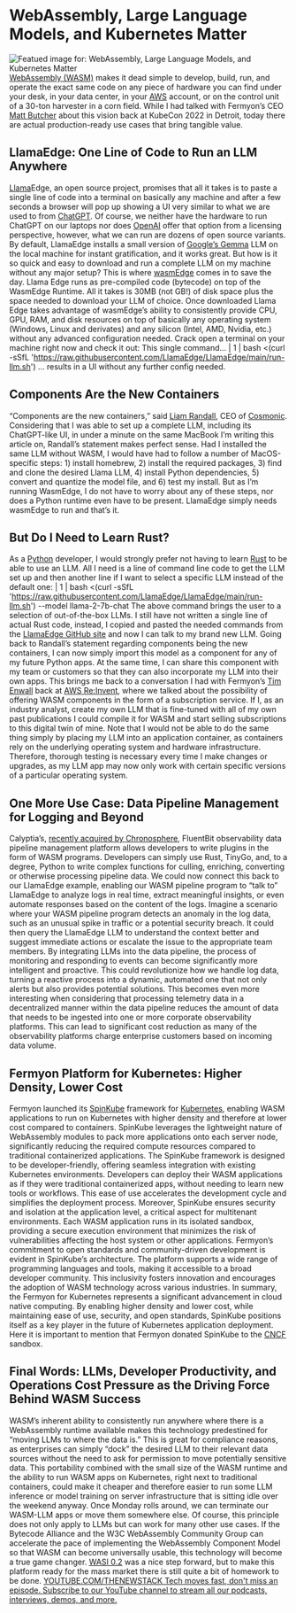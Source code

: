 # WebAssembly, Large Language Models, and Kubernetes Matter
![Featued image for: WebAssembly, Large Language Models, and Kubernetes Matter](https://cdn.thenewstack.io/media/2024/04/ba06a6f3-jose-castillo-wi8ax3vvmla-unsplash-1-1024x686.jpg)
[WebAssembly (WASM)](https://thenewstack.io/webassembly/) makes it dead simple to develop, build, run, and operate the exact same code on any piece of hardware you can find under your desk, in your data center, in your [AWS](https://aws.amazon.com/?utm_content=inline+mention) account, or on the control unit of a 30-ton harvester in a corn field.
While I had talked with Fermyon’s CEO
[Matt Butcher](https://www.linkedin.com/in/mattbutcher/) about this vision back at KubeCon 2022 in Detroit, today there are actual production-ready use cases that bring tangible value.
## LlamaEdge: One Line of Code to Run an LLM Anywhere
[Llama](https://thenewstack.io/why-open-source-developers-are-using-llama-metas-ai-model/)Edge, an open source project, promises that all it takes is to paste a single line of code into a terminal on basically any machine and after a few seconds a browser will pop up showing a UI very similar to what we are used to from [ChatGPT](https://thenewstack.io/using-chatgpt-for-questions-specific-to-your-company-data/). Of course, we neither have the hardware to run ChatGPT on our laptops nor does [OpenAI](https://thenewstack.io/openai-chats-about-scaling-llms-at-anyscales-ray-summit/) offer that option from a licensing perspective, however, what we can run are dozens of open source variants. By default, LlamaEdge installs a small version of [Google’s Gemma](https://thenewstack.io/gemma-google-takes-on-small-open-models-llama-2-and-mistral/) LLM on the local machine for instant gratification, and it works great.
But how is it so quick and easy to download and run a complete LLM on my machine without any major setup? This is where
[wasmEdge](https://thenewstack.io/demo-use-webassembly-to-run-llms-on-your-own-device-with-wasmedge/) comes in to save the day. Llama Edge runs as pre-compiled code (bytecode) on top of the WasmEdge Runtime. All it takes is 30MB (not GB!) of disk space plus the space needed to download your LLM of choice. Once downloaded Llama Edge takes advantage of wasmEdge’s ability to consistently provide CPU, GPU, RAM, and disk resources on top of basically any operating system (Windows, Linux and derivates) and any silicon (Intel, AMD, Nvidia, etc.) without any advanced configuration needed. Crack open a terminal on your machine right now and check it out: This single command…
|
1
|
bash <(curl -sSfL '<a href="https://raw.githubusercontent.com/LlamaEdge/LlamaEdge/main/run-llm.sh">https://raw.githubusercontent.com/LlamaEdge/LlamaEdge/main/run-llm.sh</a>')
… results in a UI without any further config needed.
## Components Are the New Containers
“Components are the new containers,” said
[Liam Randall](https://www.linkedin.com/in/hectaman/), CEO of [Cosmonic](https://thenewstack.io/cncf-welcomes-webassembly-based-wasmcloud-as-a-sandbox-project/). Considering that I was able to set up a complete LLM, including its ChatGPT-like UI, in under a minute on the same MacBook I’m writing this article on, Randall’s statement makes perfect sense. Had I installed the same LLM without WASM, I would have had to follow a number of MacOS-specific steps: 1) install homebrew, 2) install the required packages, 3) find and clone the desired Llama LLM, 4) install Python dependencies, 5) convert and quantize the model file, and 6) test my install. But as I’m running WasmEdge, I do not have to worry about any of these steps, nor does a Python runtime even have to be present. LlamaEdge simply needs wasmEdge to run and that’s it.
## But Do I Need to Learn Rust?
As a
[Python](https://thenewstack.io/an-introduction-to-python-a-language-for-the-ages/) developer, I would strongly prefer not having to learn [Rust](https://thenewstack.io/microsoft-rust-is-the-industrys-best-chance-at-safe-systems-programming/) to be able to use an LLM. All I need is a line of command line code to get the LLM set up and then another line if I want to select a specific LLM instead of the default one:
|
1
|
bash <(curl -sSfL 'https://raw.githubusercontent.com/LlamaEdge/LlamaEdge/main/run-llm.sh') --model llama-2-7b-chat
The above command brings the user to a selection of out-of-the-box LLMs.
I still have not written a single line of actual Rust code, instead, I copied and pasted the needed commands from the
[LlamaEdge GitHub site](https://github.com/LlamaEdge/LlamaEdge) and now I can talk to my brand new LLM. Going back to Randall’s statement regarding components being the new containers, I can now simply import this model as a component for any of my future Python apps. At the same time, I can share this component with my team or customers so that they can also incorporate my LLM into their own apps.
This brings me back to a conversation I had with Fermyon’s
[Tim Enwall](https://www.linkedin.com/in/timenwall/) back at [AWS Re:Invent](https://thenewstack.io/open-source-on-aws-stories-from-the-zone-at-reinvent/), where we talked about the possibility of offering WASM components in the form of a subscription service. If I, as an industry analyst, create my own LLM that is fine-tuned with all of my own past publications I could compile it for WASM and start selling subscriptions to this digital twin of mine.
Note that I would not be able to do the same thing simply by placing my LLM into an application container, as containers rely on the underlying operating system and hardware infrastructure. Therefore, thorough testing is necessary every time I make changes or upgrades, as my LLM app may now only work with certain specific versions of a particular operating system.
## One More Use Case: Data Pipeline Management for Logging and Beyond
Calyptia’s,
[ recently acquired by ](https://thenewstack.io/the-combined-power-of-chronosphere-and-calyptia/) [Chronosphere](https://chronosphere.io/?utm_content=inline+mention), FluentBit observability data pipeline management platform allows developers to write plugins in the form of WASM programs. Developers can simply use Rust, TinyGo, and, to a degree, Python to write complex functions for culling, enriching, converting or otherwise processing pipeline data.
We could now connect this back to our LlamaEdge example, enabling our WASM pipeline program to “talk to” LlamaEdge to analyze logs in real time, extract meaningful insights, or even automate responses based on the content of the logs. Imagine a scenario where your WASM pipeline program detects an anomaly in the log data, such as an unusual spike in traffic or a potential security breach. It could then query the LlamaEdge LLM to understand the context better and suggest immediate actions or escalate the issue to the appropriate team members.
By integrating LLMs into the data pipeline, the process of monitoring and responding to events can become significantly more intelligent and proactive. This could revolutionize how we handle log data, turning a reactive process into a dynamic, automated one that not only alerts but also provides potential solutions. This becomes even more interesting when considering that processing telemetry data in a decentralized manner within the data pipeline reduces the amount of data that needs to be ingested into one or more corporate observability platforms. This can lead to significant cost reduction as many of the observability platforms charge enterprise customers based on incoming data volume.
## Fermyon Platform for Kubernetes: Higher Density, Lower Cost
Fermyon launched its
[SpinKube](https://thenewstack.io/fermyon-says-webassembly-on-kubernetes-is-now-doable/) framework for [Kubernetes](https://thenewstack.io/kubernetes/), enabling WASM applications to run on Kubernetes with higher density and therefore at lower cost compared to containers. SpinKube leverages the lightweight nature of WebAssembly modules to pack more applications onto each server node, significantly reducing the required compute resources compared to traditional containerized applications.
The SpinKube framework is designed to be developer-friendly, offering seamless integration with existing Kubernetes environments. Developers can deploy their WASM applications as if they were traditional containerized apps, without needing to learn new tools or workflows. This ease of use accelerates the development cycle and simplifies the deployment process.
Moreover, SpinKube ensures security and isolation at the application level, a critical aspect for multitenant environments. Each WASM application runs in its isolated sandbox, providing a secure execution environment that minimizes the risk of vulnerabilities affecting the host system or other applications.
Fermyon’s commitment to open standards and community-driven development is evident in SpinKube’s architecture. The platform supports a wide range of programming languages and tools, making it accessible to a broad developer community. This inclusivity fosters innovation and encourages the adoption of WASM technology across various industries.
In summary, the Fermyon for Kubernetes represents a significant advancement in cloud native computing. By enabling higher density and lower cost, while maintaining ease of use, security, and open standards, SpinKube positions itself as a key player in the future of Kubernetes application deployment. Here it is important to mention that Fermyon donated SpinKube to the
[CNCF](https://cncf.io/?utm_content=inline+mention) sandbox.
## Final Words: LLMs, Developer Productivity, and Operations Cost Pressure as the Driving Force Behind WASM Success
WASM’s inherent ability to consistently run anywhere where there is a WebAssembly runtime available makes this technology predestined for “moving LLMs to where the data is.”
This is great for compliance reasons, as enterprises can simply “dock” the desired LLM to their relevant data sources without the need to ask for permission to move potentially sensitive data. This portability combined with the small size of the WASM runtime and the ability to run WASM apps on Kubernetes, right next to traditional containers, could make it cheaper and therefore easier to run some LLM inference or model training on server infrastructure that is sitting idle over the weekend anyway. Once Monday rolls around, we can terminate our WASM-LLM apps or move them somewhere else. Of course, this principle does not only apply to LLMs but can work for many other use cases.
If the Bytecode Alliance and the W3C WebAssembly Community Group can accelerate the pace of implementing the WebAssembly Component Model so that WASM can become universally usable, this technology will become a true game changer.
[WASI 0.2](https://thenewstack.io/wasi-0-2-unlocking-webassemblys-promise-outside-the-browser/) was a nice step forward, but to make this platform ready for the mass market there is still quite a bit of homework to be done. [
YOUTUBE.COM/THENEWSTACK
Tech moves fast, don't miss an episode. Subscribe to our YouTube
channel to stream all our podcasts, interviews, demos, and more.
](https://youtube.com/thenewstack?sub_confirmation=1)